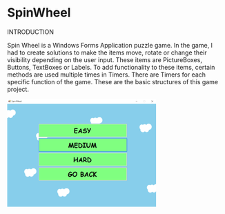 # SpinWheel

INTRODUCTION

Spin Wheel is a Windows Forms Application puzzle game. In the game, I had to create solutions to make the items move, rotate or change their visibility depending on the user input. These items are PictureBoxes, Buttons, TextBoxes or Labels. To add functionality to these items, certain methods are used multiple times in Timers. There are Timers for each specific function of the game. These are the basic structures of this game project. 

<img src="Images/spinwheeldiff.png" height="250" >
